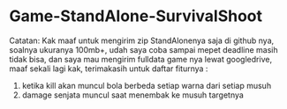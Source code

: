 # Game-StandAlone-SurvivalShoot
Catatan:
Kak maaf untuk mengirim zip StandAlonenya saja di github nya, soalnya ukuranya 100mb+, udah saya coba sampai mepet deadline masih tidak bisa, dan saya mau mengirim fulldata game nya lewat googledrive, maaf sekali lagi kak, terimakasih
untuk daftar fiturnya :
1. ketika kill akan muncul bola berbeda setiap warna dari setiap musuh
2. damage senjata muncul saat menembak ke musuh targetnya

